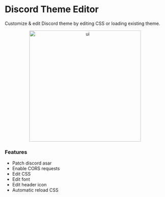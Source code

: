 # Discord Theme Editor

Customize & edit Discord theme by editing CSS or loading existing theme.

<p align="center">
  <img src="https://i.imgur.com/KmgASpx.gif" width="350" title="ui">
</p>

### Features
- Patch discord asar
- Enable CORS requests
- Edit CSS
- Edit font
- Edit header icon
- Automatic reload CSS
